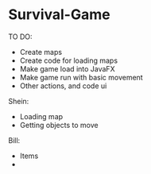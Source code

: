# Survival-Game

TO DO:
* Create maps
* Create code for loading maps
* Make game load into JavaFX
* Make game run with basic movement
* Other actions, and code ui


Shein:
* Loading map
* Getting objects to move

Bill:
* Items
* 